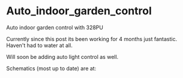 # Auto_indoor_garden_control
Auto indoor garden control with 328PU


Currently since this post its been working for 4 months just fantastic. Haven't had to water at all. 

Will soon be adding auto light control as well.

Schematics (most up to date) are at:

